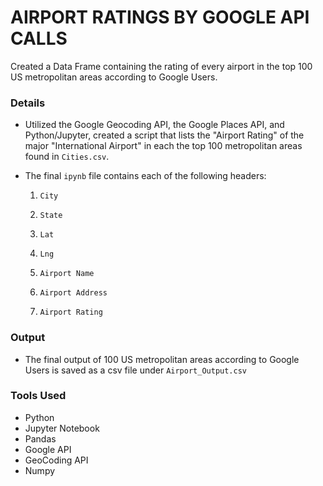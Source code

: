 # AIRPORT RATINGS BY GOOGLE API CALLS

Created a Data Frame containing the rating of every airport in the top 100 US metropolitan areas according to Google Users. 

### Details

* Utilized the Google Geocoding API, the Google Places API, and Python/Jupyter, created a script that lists the "Airport Rating" of the major "International Airport" in each the top 100 metropolitan areas found in `Cities.csv`.

* The final `ipynb` file contains each of the following headers: 

  1. `City`

  2. `State`

  3. `Lat`

  4. `Lng`

  5. `Airport Name`

  6. `Airport Address`

  7. `Airport Rating`

### Output 
* The final output of 100 US metropolitan areas according to Google Users is saved as a csv file under `Airport_Output.csv`

### Tools Used
* Python
* Jupyter Notebook
* Pandas
* Google API
* GeoCoding API
* Numpy